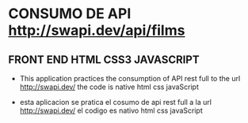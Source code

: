 # CONSUMO DE API http://swapi.dev/api/films

## FRONT END HTML CSS3 JAVASCRIPT

- This application practices the consumption of API rest full to the url
  http://swapi.dev/ the code is native html css javaScript

* esta aplicacion se pratica el cosumo de api rest full a la url
  http://swapi.dev/ el codigo es nativo html css javaScript
